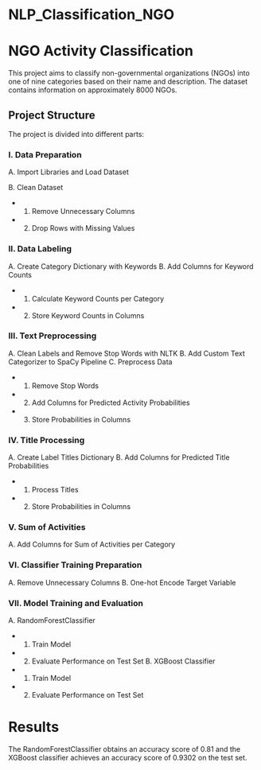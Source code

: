 # NLP_Classification_NGO

# NGO Activity Classification
This project aims to classify non-governmental organizations (NGOs) into one of nine categories based on their name and description. The dataset contains information on approximately 8000 NGOs.

## Project Structure
The project is divided into different parts:

### I. Data Preparation
A. Import Libraries and Load Dataset

B. Clean Dataset
- 1. Remove Unnecessary Columns
- 2. Drop Rows with Missing Values

### II. Data Labeling
A. Create Category Dictionary with Keywords
B. Add Columns for Keyword Counts
- 1. Calculate Keyword Counts per Category
- 2. Store Keyword Counts in Columns

### III. Text Preprocessing
A. Clean Labels and Remove Stop Words with NLTK
B. Add Custom Text Categorizer to SpaCy Pipeline
C. Preprocess Data
- 1. Remove Stop Words
- 2. Add Columns for Predicted Activity Probabilities
- 3. Store Probabilities in Columns

### IV. Title Processing
A. Create Label Titles Dictionary
B. Add Columns for Predicted Title Probabilities
- 1. Process Titles
- 2. Store Probabilities in Columns

### V. Sum of Activities
A. Add Columns for Sum of Activities per Category

### VI. Classifier Training Preparation
A. Remove Unnecessary Columns
B. One-hot Encode Target Variable

### VII. Model Training and Evaluation
A. RandomForestClassifier
- 1. Train Model
- 2. Evaluate Performance on Test Set
B. XGBoost Classifier
- 1. Train Model
- 2. Evaluate Performance on Test Set

# Results
The RandomForestClassifier obtains an accuracy score of 0.81 and the XGBoost classifier achieves an accuracy score of 0.9302 on the test set.

